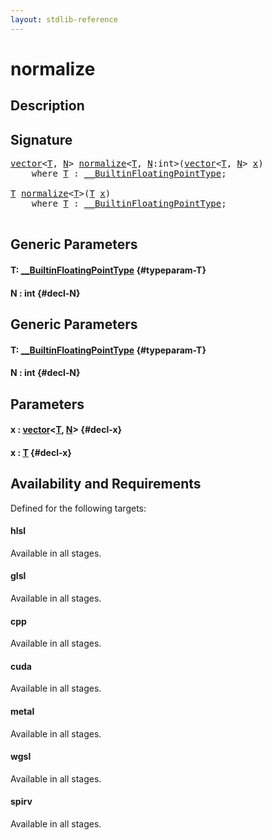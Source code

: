 ```yaml
---
layout: stdlib-reference
---
```


# normalize

## Description





## Signature 

<pre>
<a href="/stdlib-reference/types/vector/index">vector</a>&lt;<a href="/stdlib-reference/types/vector/index#typeparam-T" class="code_type">T</a>, <a href="/stdlib-reference/types/vector/index#decl-N" class="code_var">N</a>&gt; <a href="/stdlib-reference/global-decls/normalize">normalize</a>&lt;<a href="/stdlib-reference/global-decls/normalize#typeparam-T" class="code_type">T</a>, <a href="/stdlib-reference/global-decls/normalize#decl-N" class="code_var">N</a>:int&gt;(<a href="/stdlib-reference/types/vector/index">vector</a>&lt;<a href="/stdlib-reference/types/vector/index#typeparam-T" class="code_type">T</a>, <a href="/stdlib-reference/types/vector/index#decl-N" class="code_var">N</a>&gt; <a href="/stdlib-reference/global-decls/normalize#decl-x" class="code_param">x</a>)
    <span class='code_keyword'>where</span> <a href="/stdlib-reference/global-decls/normalize#typeparam-T" class="code_type">T</a> : <a href="/stdlib-reference/interfaces/BuiltinFloatingPointType/index">__BuiltinFloatingPointType</a>;

<a href="/stdlib-reference/global-decls/normalize#typeparam-T" class="code_type">T</a> <a href="/stdlib-reference/global-decls/normalize">normalize</a>&lt;<a href="/stdlib-reference/global-decls/normalize#typeparam-T" class="code_type">T</a>&gt;(<a href="/stdlib-reference/global-decls/normalize#typeparam-T" class="code_type">T</a> <a href="/stdlib-reference/global-decls/normalize#decl-x" class="code_param">x</a>)
    <span class='code_keyword'>where</span> <a href="/stdlib-reference/global-decls/normalize#typeparam-T" class="code_type">T</a> : <a href="/stdlib-reference/interfaces/BuiltinFloatingPointType/index">__BuiltinFloatingPointType</a>;

</pre>

## Generic Parameters

#### T: [\_\_BuiltinFloatingPointType](/stdlib-reference/interfaces/BuiltinFloatingPointType/index) {#typeparam-T}
#### N  : int {#decl-N}

## Generic Parameters

#### T: [\_\_BuiltinFloatingPointType](/stdlib-reference/interfaces/BuiltinFloatingPointType/index) {#typeparam-T}
#### N  : int {#decl-N}

## Parameters

#### x  : [vector](/stdlib-reference/types/vector/index)\<[T](/stdlib-reference/types/vector/index#typeparam-T), [N](/stdlib-reference/types/vector/index#decl-N)\> {#decl-x}
#### x  : [T](/stdlib-reference/global-decls/normalize#typeparam-T) {#decl-x}

## Availability and Requirements

Defined for the following targets:

#### hlsl
Available in all stages.

#### glsl
Available in all stages.

#### cpp
Available in all stages.

#### cuda
Available in all stages.

#### metal
Available in all stages.

#### wgsl
Available in all stages.

#### spirv
Available in all stages.



